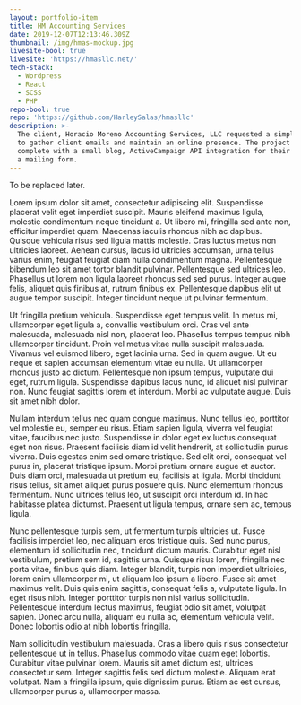 ```yaml
---
layout: portfolio-item
title: HM Accounting Services
date: 2019-12-07T12:13:46.309Z
thumbnail: /img/hmas-mockup.jpg
livesite-bool: true
livesite: 'https://hmasllc.net/'
tech-stack:
  - Wordpress
  - React
  - SCSS
  - PHP
repo-bool: true
repo: 'https://github.com/HarleySalas/hmasllc'
description: >-
  The client, Horacio Moreno Accounting Services, LLC requested a simple website
  to gather client emails and maintain an online presence. The project is
  complete with a small blog, ActiveCampaign API integration for their CRM, and
  a mailing form.
---
```

To be replaced later.

Lorem ipsum dolor sit amet, consectetur adipiscing elit. Suspendisse placerat velit eget imperdiet suscipit. Mauris eleifend maximus ligula, molestie condimentum neque tincidunt a. Ut libero mi, fringilla sed ante non, efficitur imperdiet quam. Maecenas iaculis rhoncus nibh ac dapibus. Quisque vehicula risus sed ligula mattis molestie. Cras luctus metus non ultricies laoreet. Aenean cursus, lacus id ultricies accumsan, urna tellus varius enim, feugiat feugiat diam nulla condimentum magna. Pellentesque bibendum leo sit amet tortor blandit pulvinar. Pellentesque sed ultrices leo. Phasellus ut lorem non ligula laoreet rhoncus sed sed purus. Integer augue felis, aliquet quis finibus at, rutrum finibus ex. Pellentesque dapibus elit ut augue tempor suscipit. Integer tincidunt neque ut pulvinar fermentum.



Ut fringilla pretium vehicula. Suspendisse eget tempus velit. In metus mi, ullamcorper eget ligula a, convallis vestibulum orci. Cras vel ante malesuada, malesuada nisl non, placerat leo. Phasellus tempus tempus nibh ullamcorper tincidunt. Proin vel metus vitae nulla suscipit malesuada. Vivamus vel euismod libero, eget lacinia urna. Sed in quam augue. Ut eu neque et sapien accumsan elementum vitae eu nulla. Ut ullamcorper rhoncus justo ac dictum. Pellentesque non ipsum tempus, vulputate dui eget, rutrum ligula. Suspendisse dapibus lacus nunc, id aliquet nisl pulvinar non. Nunc feugiat sagittis lorem et interdum. Morbi ac vulputate augue. Duis sit amet nibh dolor.



Nullam interdum tellus nec quam congue maximus. Nunc tellus leo, porttitor vel molestie eu, semper eu risus. Etiam sapien ligula, viverra vel feugiat vitae, faucibus nec justo. Suspendisse in dolor eget ex luctus consequat eget non risus. Praesent facilisis diam id velit hendrerit, at sollicitudin purus viverra. Duis egestas enim sed ornare tristique. Sed elit orci, consequat vel purus in, placerat tristique ipsum. Morbi pretium ornare augue et auctor. Duis diam orci, malesuada ut pretium eu, facilisis at ligula. Morbi tincidunt risus tellus, sit amet aliquet purus posuere quis. Nunc elementum rhoncus fermentum. Nunc ultrices tellus leo, ut suscipit orci interdum id. In hac habitasse platea dictumst. Praesent ut ligula tempus, ornare sem ac, tempus ligula.



Nunc pellentesque turpis sem, ut fermentum turpis ultricies ut. Fusce facilisis imperdiet leo, nec aliquam eros tristique quis. Sed nunc purus, elementum id sollicitudin nec, tincidunt dictum mauris. Curabitur eget nisl vestibulum, pretium sem id, sagittis urna. Quisque risus lorem, fringilla nec porta vitae, finibus quis diam. Integer blandit, turpis non imperdiet ultricies, lorem enim ullamcorper mi, ut aliquam leo ipsum a libero. Fusce sit amet maximus velit. Duis quis enim sagittis, consequat felis a, vulputate ligula. In eget risus nibh. Integer porttitor turpis non nisl varius sollicitudin. Pellentesque interdum lectus maximus, feugiat odio sit amet, volutpat sapien. Donec arcu nulla, aliquam eu nulla ac, elementum vehicula velit. Donec lobortis odio at nibh lobortis fringilla.



Nam sollicitudin vestibulum malesuada. Cras a libero quis risus consectetur pellentesque ut in tellus. Phasellus commodo vitae quam eget lobortis. Curabitur vitae pulvinar lorem. Mauris sit amet dictum est, ultrices consectetur sem. Integer sagittis felis sed dictum molestie. Aliquam erat volutpat. Nam a fringilla ipsum, quis dignissim purus. Etiam ac est cursus, ullamcorper purus a, ullamcorper massa.
